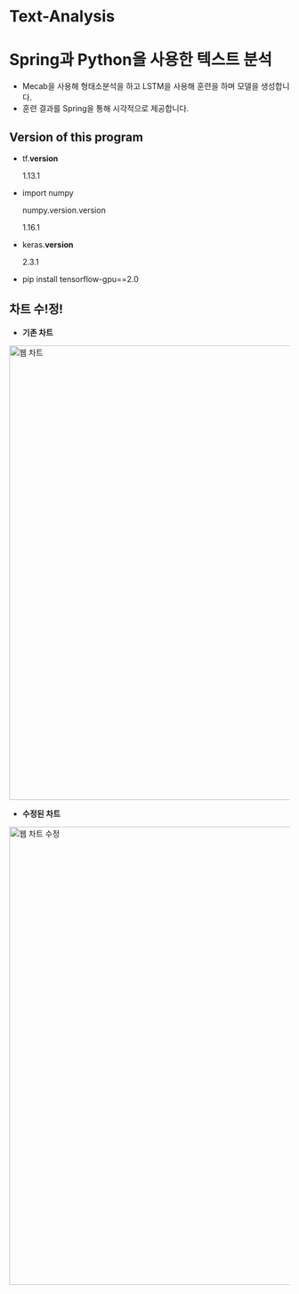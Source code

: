 # Text-Analysis

Spring과 Python을 사용한 텍스트 분석
===============================

* Mecab을 사용해 형태소분석을 하고 LSTM을 사용해 훈련을 하며 모델을 생성합니다.
* 훈련 결과를 Spring을 통해 시각적으로 제공합니다.

Version of this program
------------------------

* tf.__version__

  1.13.1
  
* import numpy

  numpy.version.version

  1.16.1
  
* keras.__version__

  2.3.1

* pip install tensorflow-gpu==2.0

차트 수!정!
---------
* **기존 차트**

<img width="817" alt="웹 차트" src="https://user-images.githubusercontent.com/38938145/98518532-d9e33000-22b2-11eb-9869-d939b3635f9c.png">

* **수정된 차트**

<img width="824" alt="웹 차트 수정" src="https://user-images.githubusercontent.com/38938145/98518540-dd76b700-22b2-11eb-88ec-bdbca0e047ca.png">
